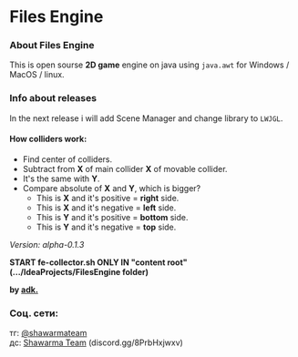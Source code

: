 # Files Engine
### About Files Engine
This is open sourse **2D game** engine on java using `java.awt` for Windows / MacOS / linux.

### Info about releases
In the next release i will add Scene Manager and change library to `LWJGL`. 

#### How colliders work:
- Find center of colliders.
- Subtract from **X** of main collider **X** of movable collider.
- It's the same with **Y**.
- Compare absolute of **X** and **Y**, which is bigger?
  - This is **X** and it's positive = **right** side.
  - This is **X** and it's negative = **left** side.
  - This is **Y** and it's positive = **bottom** side.
  - This is **Y** and it's negative = **top** side.

*Version: alpha-0.1.3*

**START fe-collector.sh ONLY IN "content root" (.../IdeaProjects/FilesEngine folder)**

**by [adk.](https://github.com/adisteyf)**
### Соц. сети:
тг: [@shawarmateam](https://t.me/shawarmateam)<br>
дс: [Shawarma Team](discord.gg/8PrbHxjwxv) (discord.gg/8PrbHxjwxv)

